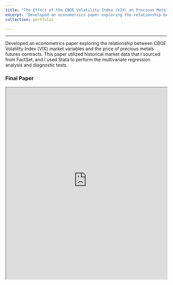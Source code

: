 ```yaml
---
title: "The Effect of the CBOE Volatility Index (VIX) on Precious Metals Futures Prices"
excerpt: "Developed an econometrics paper exploring the relationship between CBOE Volatility Index (VIX) market variables and the price of precious metals futures contracts."
collection: portfolio

---
```

------

Developed an econometrics paper exploring the relationship between CBOE Volatility Index (VIX) market variables and the price of precious metals futures contracts. This paper utilized historical market data that I sourced from FactSet, and I used Stata to perform the multivariate regression analysis and diagnostic tests.

### Final Paper

<iframe
      src="https://chamberlainlondon.github.io/images/portfolio/portfolio-5/Chamberlain_VIX.pdf"
      width="100%"
      height="600px"
></iframe>

